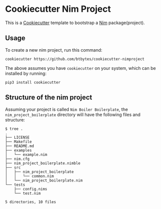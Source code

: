 # Cookiecutter Nim Project

This is a [Cookiecutter](https://cookiecutter.readthedocs.io/en/stable/index.html) template to bootstrap a [Nim](https://nim-lang.org) package(project).

## Usage


To create a new nim project, run this command:

    cookiecutter https://github.com/btbytes/cookiecutter-nimproject

The above assumes you have `cookiecutter` on your system, which can be installed by running:

    pip3 install cookiecutter


## Structure of the nim project

Assuming your project is called `Nim Boiler Boilerplate`, the `nim_project_boilerplate`  directory will have the following files and structure:

```
$ tree .
.
├── LICENSE
├── Makefile
├── README.md
├── examples
│   └── example.nim
├── nim.cfg
├── nim_project_boilerplate.nimble
├── src
│   ├── nim_project_boilerplate
│   │   └── common.nim
│   └── nim_project_boilerplate.nim
└── tests
    ├── config.nims
    └── test.nim

5 directories, 10 files
```
